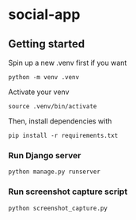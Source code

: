 # social-app

## Getting started

Spin up a new .venv first if you want

```
python -m venv .venv  
```

Activate your venv

```
source .venv/bin/activate
```

Then, install dependencies with

```
pip install -r requirements.txt
```

### Run Django server

```
python manage.py runserver
```

### Run screenshot capture script

```
python screenshot_capture.py
```